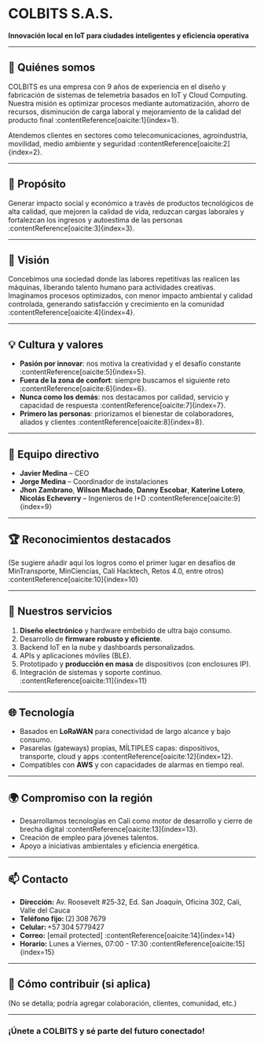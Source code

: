 # COLBITS S.A.S.

**Innovación local en IoT para ciudades inteligentes y eficiencia operativa**

---

## 🚀 Quiénes somos

COLBITS es una empresa con 9 años de experiencia en el diseño y fabricación de sistemas de telemetría basados en IoT y Cloud Computing. Nuestra misión es optimizar procesos mediante automatización, ahorro de recursos, disminución de carga laboral y mejoramiento de la calidad del producto final :contentReference[oaicite:1]{index=1}.

Atendemos clientes en sectores como telecomunicaciones, agroindustria, movilidad, medio ambiente y seguridad :contentReference[oaicite:2]{index=2}.

---

## 🎯 Propósito

Generar impacto social y económico a través de productos tecnológicos de alta calidad, que mejoren la calidad de vida, reduzcan cargas laborales y fortalezcan los ingresos y autoestima de las personas :contentReference[oaicite:3]{index=3}.

---

## 🌱 Visión

Concebimos una sociedad donde las labores repetitivas las realicen las máquinas, liberando talento humano para actividades creativas. Imaginamos procesos optimizados, con menor impacto ambiental y calidad controlada, generando satisfacción y crecimiento en la comunidad :contentReference[oaicite:4]{index=4}.

---

## 💡 Cultura y valores

- **Pasión por innovar**: nos motiva la creatividad y el desafío constante :contentReference[oaicite:5]{index=5}.  
- **Fuera de la zona de confort**: siempre buscamos el siguiente reto :contentReference[oaicite:6]{index=6}.  
- **Nunca como los demás**: nos destacamos por calidad, servicio y capacidad de respuesta :contentReference[oaicite:7]{index=7}.  
- **Primero las personas**: priorizamos el bienestar de colaboradores, aliados y clientes :contentReference[oaicite:8]{index=8}.

---

## 👥 Equipo directivo

- **Javier Medina** – CEO  
- **Jorge Medina** – Coordinador de instalaciones  
- **Jhon Zambrano**, **Wilson Machado**, **Danny Escobar**, **Katerine Lotero**, **Nicolás Echeverry** – Ingenieros de I+D :contentReference[oaicite:9]{index=9}

---

## 🏆 Reconocimientos destacados

(Se sugiere añadir aquí los logros como el primer lugar en desafíos de MinTransporte, MinCiencias, Cali Hacktech, Retos 4.0, entre otros) :contentReference[oaicite:10]{index=10}

---

## 🔧 Nuestros servicios

1. **Diseño electrónico** y hardware embebido de ultra bajo consumo.  
2. Desarrollo de **firmware robusto y eficiente**.  
3. Backend IoT en la nube y dashboards personalizados.  
4. APIs y aplicaciones móviles (BLE).  
5. Prototipado y **producción en masa** de dispositivos (con enclosures IP).  
6. Integración de sistemas y soporte continuo. :contentReference[oaicite:11]{index=11}

---

## 🌐 Tecnología

- Basados en **LoRaWAN** para conectividad de largo alcance y bajo consumo.  
- Pasarelas (gateways) propias, MÍLTIPLES capas: dispositivos, transporte, cloud y apps :contentReference[oaicite:12]{index=12}.  
- Compatibles con **AWS** y con capacidades de alarmas en tiempo real.

---

## 🌍 Compromiso con la región

- Desarrollamos tecnologías en Cali como motor de desarrollo y cierre de brecha digital :contentReference[oaicite:13]{index=13}.  
- Creación de empleo para jóvenes talentos.  
- Apoyo a iniciativas ambientales y eficiencia energética.

---

## 📫 Contacto

- **Dirección:** Av. Roosevelt #25‑32, Ed. San Joaquín, Oficina 302, Cali, Valle del Cauca  
- **Teléfono fijo:** (2) 308 7679  
- **Celular:** +57 304 5779427  
- **Correo:** [email protected] :contentReference[oaicite:14]{index=14}  
- **Horario:** Lunes a Viernes, 07:00 - 17:30 :contentReference[oaicite:15]{index=15}

---

## 📝 Cómo contribuir (si aplica)

(No se detalla; podría agregar colaboración, clientes, comunidad, etc.)

---

### ¡Únete a COLBITS y sé parte del futuro conectado!
